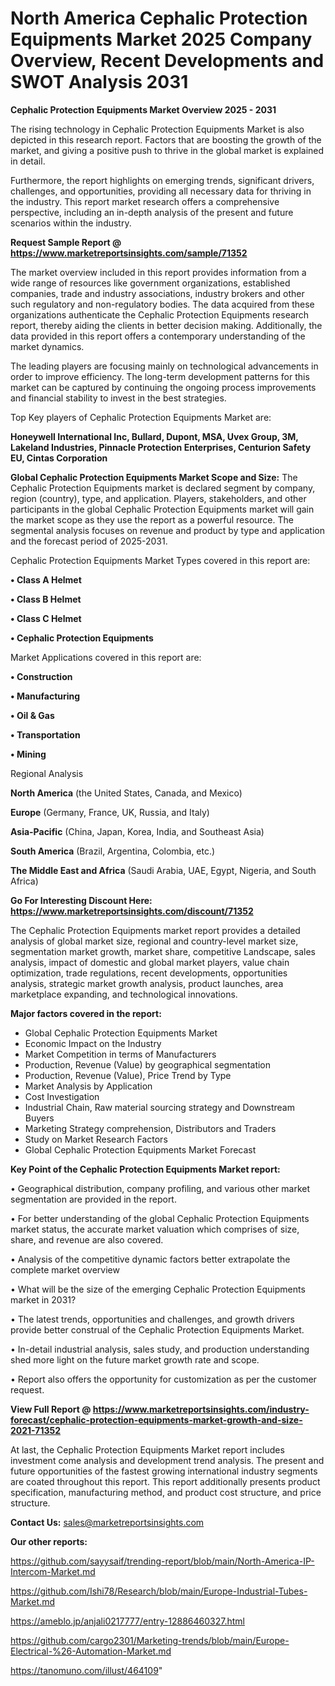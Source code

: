 # North America Cephalic Protection Equipments Market 2025 Company Overview, Recent Developments and SWOT Analysis 2031

<Strong> Cephalic Protection Equipments Market Overview 2025 - 2031</strong>

The rising technology in Cephalic Protection Equipments Market is also depicted in this research report. Factors that are boosting the growth of the market, and giving a positive push to thrive in the global market is explained in detail.

Furthermore, the report highlights on emerging trends, significant drivers, challenges, and opportunities, providing all necessary data for thriving in the industry. This report market research offers a comprehensive perspective, including an in-depth analysis of the present and future scenarios within the industry.

<strong>Request Sample Report @ <a href=https://www.marketreportsinsights.com/sample/71352>https://www.marketreportsinsights.com/sample/71352</a></strong>

The market overview included in this report provides information from a wide range of resources like government organizations, established companies, trade and industry associations, industry brokers and other such regulatory and non-regulatory bodies. The data acquired from these organizations authenticate the Cephalic Protection Equipments research report, thereby aiding the clients in better decision making. Additionally, the data provided in this report offers a contemporary understanding of the market dynamics.

The leading players are focusing mainly on technological advancements in order to improve efficiency. The long-term development patterns for this market can be captured by continuing the ongoing process improvements and financial stability to invest in the best strategies.

Top Key players of Cephalic Protection Equipments Market are:

<strong>Honeywell International Inc, Bullard, Dupont, MSA, Uvex Group, 3M, Lakeland Industries, Pinnacle Protection Enterprises, Centurion Safety EU, Cintas Corporation</strong>

<strong><b>Global Cephalic Protection Equipments Market Scope and Size:</b></strong>
The Cephalic Protection Equipments market is declared segment by company, region (country), type, and application. Players, stakeholders, and other participants in the global Cephalic Protection Equipments market will gain the market scope as they use the report as a powerful resource. The segmental analysis focuses on revenue and product by type and application and the forecast period of 2025-2031.

Cephalic Protection Equipments Market Types covered in this report are:

<strong>• Class A Helmet

• Class B Helmet

• Class C Helmet

• Cephalic Protection Equipments</strong>

Market Applications covered in this report are:

<strong>• Construction

• Manufacturing

• Oil & Gas

• Transportation

• Mining</strong> 

Regional Analysis

<strong>North America</strong> (the United States, Canada, and Mexico)

<strong>Europe</strong> (Germany, France, UK, Russia, and Italy)

<strong>Asia-Pacific</strong> (China, Japan, Korea, India, and Southeast Asia)

<strong>South America</strong> (Brazil, Argentina, Colombia, etc.)

<strong>The Middle East and Africa</strong> (Saudi Arabia, UAE, Egypt, Nigeria, and South Africa)

<strong>Go For Interesting Discount Here: <a href=https://www.marketreportsinsights.com/discount/71352>https://www.marketreportsinsights.com/discount/71352</a></strong>

The Cephalic Protection Equipments market report provides a detailed analysis of global market size, regional and country-level market size, segmentation market growth, market share, competitive Landscape, sales analysis, impact of domestic and global market players, value chain optimization, trade regulations, recent developments, opportunities analysis, strategic market growth analysis, product launches, area marketplace expanding, and technological innovations.

<strong><b>Major factors covered in the report:</b></strong>
<ul>
  <li>Global Cephalic Protection Equipments Market </li>
  <li>Economic Impact on the Industry</li>
  <li>Market Competition in terms of Manufacturers</li>
  <li>Production, Revenue (Value) by geographical segmentation</li>
  <li>Production, Revenue (Value), Price Trend by Type</li>
  <li>Market Analysis by Application</li>
  <li>Cost Investigation</li>
  <li>Industrial Chain, Raw material sourcing strategy and Downstream Buyers</li>
  <li>Marketing Strategy comprehension, Distributors and Traders</li>
  <li>Study on Market Research Factors</li>
  <li>Global Cephalic Protection Equipments Market Forecast</li>
</ul>

<strong><b>Key Point of the Cephalic Protection Equipments Market report:</b></strong>

• Geographical distribution, company profiling, and various other market segmentation are provided in the report.

• For better understanding of the global Cephalic Protection Equipments market status, the accurate market valuation which comprises of size, share, and revenue are also covered.

• Analysis of the competitive dynamic factors better extrapolate the complete market overview

• What will be the size of the emerging Cephalic Protection Equipments market in 2031?

• The latest trends, opportunities and challenges, and growth drivers provide better construal of the Cephalic Protection Equipments Market.

• In-detail industrial analysis, sales study, and production understanding shed more light on the future market growth rate and scope.

• Report also offers the opportunity for customization as per the customer request.

<strong><b>View Full Report @ <a href=https://www.marketreportsinsights.com/industry-forecast/cephalic-protection-equipments-market-growth-and-size-2021-71352>https://www.marketreportsinsights.com/industry-forecast/cephalic-protection-equipments-market-growth-and-size-2021-71352</a></b></strong>


At last, the Cephalic Protection Equipments Market report includes investment come analysis and development trend analysis. The present and future opportunities of the fastest growing international industry segments are coated throughout this report. This report additionally presents product specification, manufacturing method, and product cost structure, and price structure.

<strong>Contact Us:</strong>
sales@marketreportsinsights.com

<strong>Our other reports:</strong>

<a href=https://github.com/sayysaif/trending-report/blob/main/North-America-IP-Intercom-Market.md>https://github.com/sayysaif/trending-report/blob/main/North-America-IP-Intercom-Market.md</a>

<a href=https://github.com/Ishi78/Research/blob/main/Europe-Industrial-Tubes-Market.md>https://github.com/Ishi78/Research/blob/main/Europe-Industrial-Tubes-Market.md</a>

<a href=https://ameblo.jp/anjali0217777/entry-12886460327.html>https://ameblo.jp/anjali0217777/entry-12886460327.html</a>

<a href=https://github.com/cargo2301/Marketing-trends/blob/main/Europe-Electrical-%26-Automation-Market.md>https://github.com/cargo2301/Marketing-trends/blob/main/Europe-Electrical-%26-Automation-Market.md</a>

<a href=https://tanomuno.com/illust/464109>https://tanomuno.com/illust/464109</a>"
